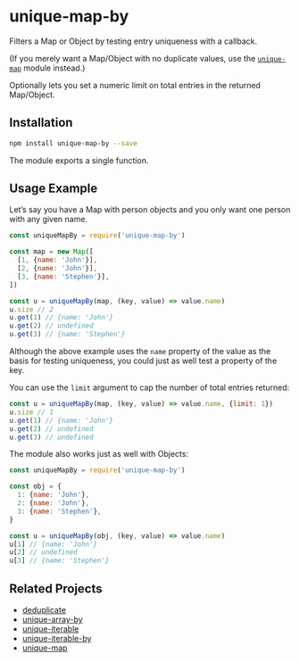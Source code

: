 # unique-map-by

Filters a Map or Object by testing entry uniqueness with a callback.

(If you merely want a Map/Object with no duplicate values, use the [`unique-map`](https://github.com/lamansky/unique-map-by) module instead.)

Optionally lets you set a numeric limit on total entries in the returned Map/Object.

## Installation

```bash
npm install unique-map-by --save
```

The module exports a single function.

## Usage Example

Let’s say you have a Map with person objects and you only want one person with any given name.

```javascript
const uniqueMapBy = require('unique-map-by')

const map = new Map([
  [1, {name: 'John'}],
  [2, {name: 'John'}],
  [3, {name: 'Stephen'}],
])

const u = uniqueMapBy(map, (key, value) => value.name)
u.size // 2
u.get(1) // {name: 'John'}
u.get(2) // undefined
u.get(3) // {name: 'Stephen'}
```

Although the above example uses the `name` property of the value as the basis for testing uniqueness, you could just as well test a property of the key.

You can use the `limit` argument to cap the number of total entries returned:

```javascript
const u = uniqueMapBy(map, (key, value) => value.name, {limit: 1})
u.size // 1
u.get(1) // {name: 'John'}
u.get(2) // undefined
u.get(3) // undefined
```

The module also works just as well with Objects:

```javascript
const uniqueMapBy = require('unique-map-by')

const obj = {
  1: {name: 'John'},
  2: {name: 'John'},
  3: {name: 'Stephen'},
}

const u = uniqueMapBy(obj, (key, value) => value.name)
u[1] // {name: 'John'}
u[2] // undefined
u[3] // {name: 'Stephen'}
```

## Related Projects

* [deduplicate](https://github.com/lamansky/deduplicate)
* [unique-array-by](https://github.com/lamansky/unique-array-by)
* [unique-iterable](https://github.com/lamansky/unique-iterable)
* [unique-iterable-by](https://github.com/lamansky/unique-iterable-by)
* [unique-map](https://github.com/lamansky/unique-map)
